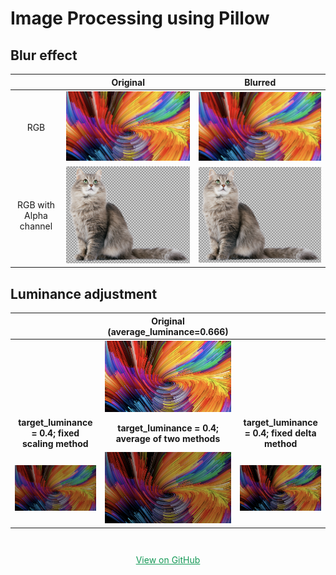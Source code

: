 # Image Processing using Pillow

## Blur effect

|                        |                       Original                       |                   Blurred                    |
| :--------------------: | :--------------------------------------------------: | :------------------------------------------: |
|          RGB           |        ![rgb_original](img/rgb_original.png)         |        ![rgb_blur](img/rgb_blur.png)         |
| RGB with Alpha channel | ![rgba_original](img/rgba_original_checkerboard.png) | ![rgba_blur](img/rgba_blur_checkerboard.png) |



## Luminance adjustment

|                                                     |           Original (average_luminance=0.666)            |                                                     |
| :-------------------------------------------------: | :-----------------------------------------------------: | :-------------------------------------------------: |
|                                                     |          ![rgb_original](img/rgb_original.png)          |                                                     |
|  **target_luminance = 0.4; fixed scaling method**   |   **target_luminance = 0.4; average of two methods**    |   **target_luminance = 0.4; fixed delta method**    |
| ![rgb_luminance_scale](img/rgb_luminance_scale.png) | ![rgb_luminance_average](img/rgb_luminance_average.png) | ![rgb_luminance_shift](img/rgb_luminance_shift.png) |


<p style="padding-top: 2em; text-align: center;">
 <a href="https://github.com/chentl/SoftwareCarpentryWC3/tree/master/img_processing" class="btn" style=" color: #159957; border-color: #159957;">View on GitHub</a>
</p>